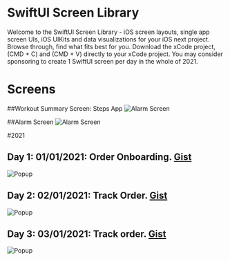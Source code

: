 # SwiftUI Screen Library
Welcome to the SwiftUI Screen Library - iOS screen layouts, single app screen UIs, iOS UIKits and data visualizations for your iOS next project. Browse through, find what fits best for you. Download the xCode project, (CMD + C) and (CMD + V) directly to your xCode project. You may consider sponsoring to create 1 SwiftUI screen per day in the whole of 2021.

<h1>Screens</h1>

##Workout Summary Screen: Steps App
<img src="https://github.com/amosgyamfi/swiftui-screen-library/blob/master/workout_summary_screen.png" alt="Alarm Screen">

##Alarm Screen
<img src="https://github.com/amosgyamfi/swiftui-screen-library/blob/master/Alarm%20Screen/alarm_screen.png" alt="Alarm Screen">

#2021

## Day 1: 01/01/2021: Order Onboarding. <a href="https://gist.github.com/amosgyamfi/38171e1ef2d5f8f0650a64bff9675844#file-2021_day1_order_onboarding-swift">Gist</a>
<img src="https://github.com/amosgyamfi/swiftui-screen-library/blob/master/2021_DAILY/day1_order_onboarding.gif" alt="Popup">

## Day 2: 02/01/2021: Track Order. <a href="https://gist.github.com/amosgyamfi/ef815417e5fdad8c3116e63aea357fcd#file-2021_day2_ordering-swift">Gist</a>
<img src="https://github.com/amosgyamfi/swiftui-screen-library/blob/master/2021_DAILY/day2_ordering.gif" alt="Popup">


## Day 3: 03/01/2021: Track order. <a href="https://github.com/amosgyamfi/swiftui-screen-library/blob/master/2021_DAILY/day3_track_order.png">Gist</a>
<img src="https://gist.github.com/amosgyamfi/f184037ccb2a64166134683475dbf509#file-2021_day3_track_order-swift" alt="Popup">







